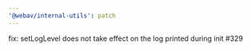 ```yaml
---
'@webav/internal-utils': patch
---
```


fix: setLogLevel does not take effect on the log printed during init #329
